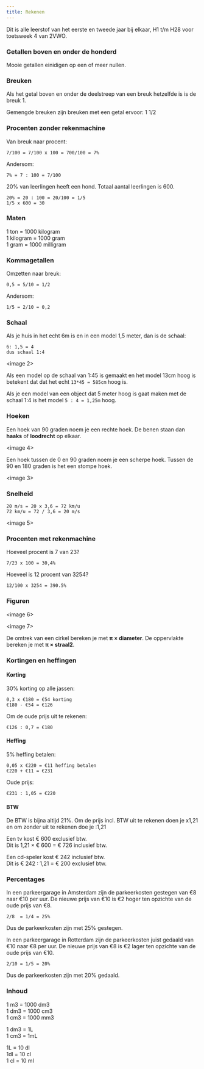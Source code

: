 ```yaml
---
title: Rekenen
---
```


Dit is alle leerstof van het eerste en tweede jaar bij elkaar, H1 t/m H28 voor toetsweek 4 van 2VWO.

### Getallen boven en onder de honderd

Mooie getallen einidigen op een of meer nullen.

### Breuken

Als het getal boven en onder de deelstreep van een breuk hetzelfde is is de breuk 1.

Gemengde breuken zijn breuken met een getal ervoor: 1 1/2

### Procenten zonder rekenmachine

Van breuk naar procent:

```text
7/100 = 7/100 x 100 = 700/100 = 7%
```

Andersom:

```text
7% = 7 : 100 = 7/100
```

20% van leerlingen heeft een hond. Totaal aantal leerlingen is 600.

```text
20% = 20 : 100 = 20/100 = 1/5
1/5 x 600 = 30
```

### Maten

1 ton = 1000 kilogram  
1 kilogram = 1000 gram  
1 gram = 1000 milligram

### Kommagetallen

Omzetten naar breuk:

```text
0,5 = 5/10 = 1/2
```

Andersom:

```text
1/5 = 2/10 = 0,2
```

### Schaal

Als je huis in het echt 6m is en in een model 1,5 meter, dan is de schaal:

```text
6: 1,5 = 4
dus schaal 1:4
```

<image 2>

Als een model op de schaal van 1:45 is gemaakt en het model 13cm hoog is betekent dat dat het echt `13*45 = 585cm` hoog is.

Als je een model van een object dat 5 meter hoog is gaat maken met de schaal 1:4 is het model `5 : 4 = 1,25m` hoog.

### Hoeken

Een hoek van 90 graden noem je een rechte hoek. De benen staan dan **haaks** of **loodrecht** op elkaar.

<image 4>

Een hoek tussen de 0 en 90 graden noem je een scherpe hoek. Tussen de 90 en 180 graden is het een stompe hoek.

<image 3>

### Snelheid

```text
20 m/s = 20 x 3,6 = 72 km/u
72 km/u = 72 / 3,6 = 20 m/s
```

<image 5>

### Procenten met rekenmachine

Hoeveel procent is 7 van 23?

```text
7/23 x 100 = 30,4%
```

Hoeveel is 12 procent van 3254?

```text
12/100 x 3254 = 390.5%
```

### Figuren

<image 6>

<image 7>

De omtrek van een cirkel bereken je met **π × diameter**. De oppervlakte bereken je met **π × straal2**.

### Kortingen en heffingen

#### Korting

30% korting op alle jassen:

```text
0,3 x €180 = €54 korting
€180 - €54 = €126
```

Om de oude prijs uit te rekenen:

```text
€126 : 0,7 = €180
```

#### Heffing

5% heffing betalen:

```text
0,05 x €220 = €11 heffing betalen
€220 + €11 = €231
```

Oude prijs:

```text
€231 : 1,05 = €220
```

#### BTW

De BTW is bijna altijd 21%. Om de prijs incl. BTW uit te rekenen doen je x1,21 en om zonder uit te rekenen doe je :1,21

Een tv kost € 600 exclusief btw.  
Dit is 1,21 × € 600 = € 726 inclusief btw.

Een cd-speler kost € 242 inclusief btw.  
Dit is € 242 : 1,21 = € 200 exclusief btw.

### Percentages

In een parkeergarage in Amsterdam zijn de parkeerkosten gestegen van €8 naar €10 per uur.
De nieuwe prijs van €10 is €2 hoger ten opzichte van de oude prijs van €8.

```text
2/8  = 1/4 = 25%
```

Dus de parkeerkosten zijn met 25% gestegen.

In een parkeergarage in Rotterdam zijn de parkeerkosten juist gedaald van €10 naar €8 per uur.
De nieuwe prijs van €8 is €2 lager ten opzichte van de oude prijs van €10.

```text
2/10 = 1/5 = 20%
```

Dus de parkeerkosten zijn met 20% gedaald.

### Inhoud

1 m3 = 1000 dm3  
1 dm3 = 1000 cm3  
1 cm3 = 1000 mm3

1 dm3 = 1L  
1 cm3 = 1mL

1L = 10 dl  
1dl = 10 cl  
1 cl = 10 ml
